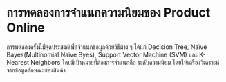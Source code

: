 # การทดลองการจำแนกความนิยมของ Product Online
การทดลองครั้งนี้มีจุดประสงค์เพื่อจำแนกข้อมูลด้วยวิธีต่าง ๆ ได้แก่ Decision Tree, Naïve Bayes(Multinomial Naïve Byes), Support Vector Machine (SVM) และ K-Nearest Neighbors โดยมีเป้าหมายที่ต้องการจำแนกคือ ระดับความนิยม โดยให้เครื่องวิเคราะห์จากข้อมูลลักษณะของสินค้า
